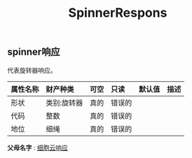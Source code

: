 ﻿---
title: SpinnerRespons
second_title: Aspose.Cells Cloud Documen
type: docs
url: /zh/specification/model/spinnerresponse/
description: Aspose.Cells 云模型规范：SpinnerResponse。轻松处理 Excel 和其他电子表格文档，具有打开、生成、编辑、拆分、合并、比较和转换等功能
kwords: Excel, Office, 电子表格, Cloud REST API, SpinnerResponse
weight: 50
---
## **spinner响应**

代表旋转器响应。

|属性名称|财产种类|可空|只读|默认值|描述|
|:- |:- |:- |:- |:- |:- |
|形状|类别:旋转器|真的|错误的|||
|代码|整数|真的|错误的|||
|地位|细绳|真的|错误的|||

**父母名字** : [细胞云响应](/specification/model/cellscloudresponse)

